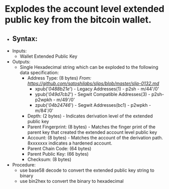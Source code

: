 # Explodes the account level extended public key from the bitcoin wallet.
* Syntax:
  - 
* Inputs:
  - Wallet Extended Public Key
* Outputs:
  - Single Hexadecimal string which can be exploded to the following data specification:
    - Address Type: (8 bytes)  _From: https://github.com/satoshilabs/slips/blob/master/slip-0132.md_
      - xpub('_0488b21e_') - Legacy Addresses(1) - p2sh - m/44'/0' 
      - ypub('_049d7cb2_') - Segwit Compatible Addresses(3) - p2sh-p2wpkh - m/49'/0'
      - zpub('_04b24746_') - Segwit Addresses(bc1) - p2wpkh - m/84'/0'
    - Depth: (2 bytes) - Indicates derivation level of the extended public key
    - Parent Fingerprint: (8 bytes) - Matches the finger print of the parent key that created the extended account level public key
    - Account: (8 bytes) - Matches the account of the derivation path. 8xxxxxxx indicates a hardened account.
    - Parent Chain Code: (64 bytes)
    - Parent Public Key: (66 bytes)
    - Checksum: (8 bytes)
* Procedure:
  - use base58 decode to convert the extended public key string to binary
  - use bin2hex to convert the binary to hexadecimal
  
